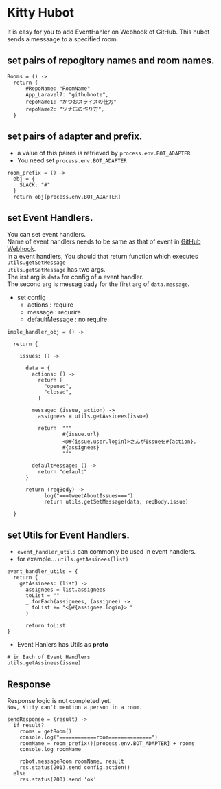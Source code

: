 # Kitty Hubot

It is easy for you to add EventHanler on Webhook of GitHub.
This hubot sends a messaage to a specified room.

## set pairs of repogitory names and room names.

```
Rooms = () ->
  return {
      #RepoName: "RoomName"
      App_Laravel7: "githubnote",
      repoName1: "かつおスライスの仕方"
      repoName2: "ツナ缶の作り方",
  }
```

## set pairs of adapter and prefix.
- a value of this paires is retrieved by `process.env.BOT_ADAPTER`
- You need set `process.env.BOT_ADAPTER`
```
room_prefix = () ->
  obj = {
    SLACK: "#"
  }
  return obj[process.env.BOT_ADAPTER]
```

## set Event Handlers.

You can set event handlers.  
Name of event handlers needs to be same as that of event in [GitHub Webhook](https://developer.github.com/webhooks/event-payloads/).  
In a event handlers, You should that return function which executes `utils.getSetMessage`  
`utils.getSetMessage` has two args.  
The irst arg is `data` for config of a event handler.  
The second arg is messag bady for the first arg of `data.message`.  

- set config
  - actions : require 
  - message : requrire
  - defaultMessage : no require


```
imple_handler_obj = () ->

  return {

    issues: () ->

      data = {
        actions: () ->
          return [
            "opened",
            "closed",
          ]

        message: (issue, action) ->
          assignees = utils.getAssinees(issue)

          return  """
                  #{issue.url}
                  <@#{issue.user.login}>さんがIssueを#{action}。
                  #{assignees}
                  """

        defaultMessage: () ->
          return "default"
      }

      return (reqBody) ->
            log("===tweetAboutIssues===")
            return utils.getSetMessage(data, reqBody.issue)

  }
```


## set Utils for Event Handlers.

- `event_handler_utils` can commonly be used in event handlers.
- for example... `utils.getAssinees(list)`

```
event_handler_utils = {
  return {
    getAssinees: (list) ->
      assignees = list.assignees
      toList = ""
      _.forEach(assignees, (assignee) ->
        toList += "<@#{assignee.login}> "
      )

      return toList
}
```
- Event Hanlers has Utils as __proto__

```
# in Each of Event Handlers
utils.getAssinees(issue)
```

## Response

Response logic is not completed yet.  
`Now, Kitty can't mention a person in a room.`

```
sendResponse = (result) ->
  if result?
    rooms = getRoom()
    console.log("============room==============")
    roomName = room_prefix()[process.env.BOT_ADAPTER] + rooms
    console.log roomName

    robot.messageRoom roomName, result
    res.status(201).send config.action()
  else
    res.status(200).send 'ok'
```

